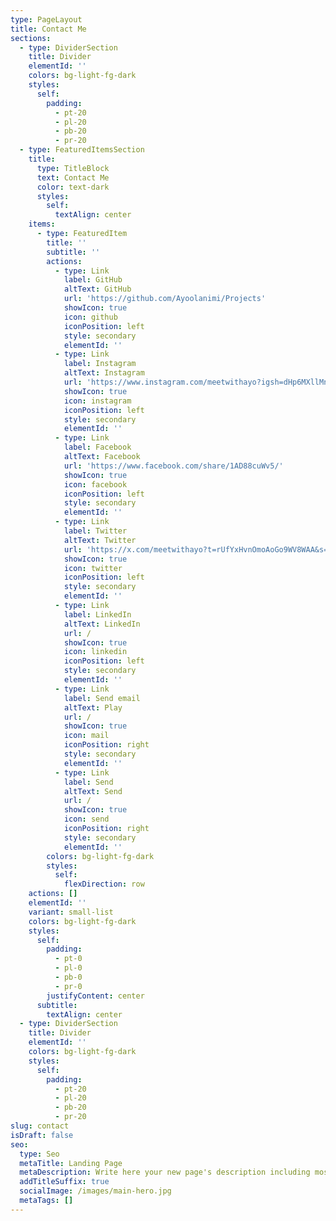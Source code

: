 ```yaml
---
type: PageLayout
title: Contact Me
sections:
  - type: DividerSection
    title: Divider
    elementId: ''
    colors: bg-light-fg-dark
    styles:
      self:
        padding:
          - pt-20
          - pl-20
          - pb-20
          - pr-20
  - type: FeaturedItemsSection
    title:
      type: TitleBlock
      text: Contact Me
      color: text-dark
      styles:
        self:
          textAlign: center
    items:
      - type: FeaturedItem
        title: ''
        subtitle: ''
        actions:
          - type: Link
            label: GitHub
            altText: GitHub
            url: 'https://github.com/Ayoolanimi/Projects'
            showIcon: true
            icon: github
            iconPosition: left
            style: secondary
            elementId: ''
          - type: Link
            label: Instagram
            altText: Instagram
            url: 'https://www.instagram.com/meetwithayo?igsh=dHp6MXllMnYzcG02'
            showIcon: true
            icon: instagram
            iconPosition: left
            style: secondary
            elementId: ''
          - type: Link
            label: Facebook
            altText: Facebook
            url: 'https://www.facebook.com/share/1AD88cuWv5/'
            showIcon: true
            icon: facebook
            iconPosition: left
            style: secondary
            elementId: ''
          - type: Link
            label: Twitter
            altText: Twitter
            url: 'https://x.com/meetwithayo?t=rUfYxHvnOmoAoGo9WV8WAA&s=09'
            showIcon: true
            icon: twitter
            iconPosition: left
            style: secondary
            elementId: ''
          - type: Link
            label: LinkedIn
            altText: LinkedIn
            url: /
            showIcon: true
            icon: linkedin
            iconPosition: left
            style: secondary
            elementId: ''
          - type: Link
            label: Send email
            altText: Play
            url: /
            showIcon: true
            icon: mail
            iconPosition: right
            style: secondary
            elementId: ''
          - type: Link
            label: Send
            altText: Send
            url: /
            showIcon: true
            icon: send
            iconPosition: right
            style: secondary
            elementId: ''
        colors: bg-light-fg-dark
        styles:
          self:
            flexDirection: row
    actions: []
    elementId: ''
    variant: small-list
    colors: bg-light-fg-dark
    styles:
      self:
        padding:
          - pt-0
          - pl-0
          - pb-0
          - pr-0
        justifyContent: center
      subtitle:
        textAlign: center
  - type: DividerSection
    title: Divider
    elementId: ''
    colors: bg-light-fg-dark
    styles:
      self:
        padding:
          - pt-20
          - pl-20
          - pb-20
          - pr-20
slug: contact
isDraft: false
seo:
  type: Seo
  metaTitle: Landing Page
  metaDescription: Write here your new page's description including most relevant keywords.
  addTitleSuffix: true
  socialImage: /images/main-hero.jpg
  metaTags: []
---
```

